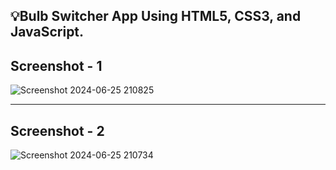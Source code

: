 ## 💡Bulb Switcher App Using HTML5, CSS3, and JavaScript.

## Screenshot - 1

![Screenshot 2024-06-25 210825](https://github.com/genze121/Bulb-Switcher/assets/45147588/e75593af-ae5a-4518-a05a-dc10d40d19a8)

-------

## Screenshot - 2

![Screenshot 2024-06-25 210734](https://github.com/genze121/Bulb-Switcher/assets/45147588/bae84741-623c-4297-b07f-bfb812df1ffe)

